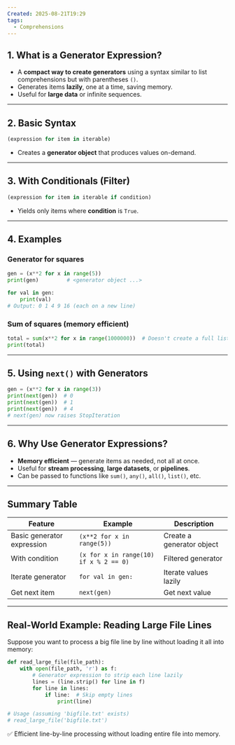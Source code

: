 ```yaml
---
Created: 2025-08-21T19:29
tags:
  - Comprehensions
---
```

## 1. What is a Generator Expression?

- A **compact way to create generators** using a syntax similar to list comprehensions but with parentheses `()`.
- Generates items **lazily**, one at a time, saving memory.
- Useful for **large data** or infinite sequences.

---

## 2. Basic Syntax

```Python
(expression for item in iterable)
```

- Creates a **generator object** that produces values on-demand.

---

## 3. With Conditionals (Filter)

```Python
(expression for item in iterable if condition)
```

- Yields only items where **condition** is `True`.

---

## 4. Examples

### Generator for squares

```Python
gen = (x**2 for x in range(5))
print(gen)         # <generator object ...>

for val in gen:
    print(val)
# Output: 0 1 4 9 16 (each on a new line)
```

### Sum of squares (memory efficient)

```Python
total = sum(x**2 for x in range(1000000))  # Doesn't create a full list in memory
print(total)
```

---

## 5. Using `next()` with Generators

```Python
gen = (x**2 for x in range(3))
print(next(gen))  # 0
print(next(gen))  # 1
print(next(gen))  # 4
# next(gen) now raises StopIteration
```

---

## 6. Why Use Generator Expressions?

- **Memory efficient** — generate items as needed, not all at once.
- Useful for **stream processing**, **large datasets**, or **pipelines**.
- Can be passed to functions like `sum()`, `any()`, `all()`, `list()`, etc.

---

## Summary Table

|Feature|Example|Description|
|---|---|---|
|Basic generator expression|`(x**2 for x in range(5))`|Create a generator object|
|With condition|`(x for x in range(10) if x % 2 == 0)`|Filtered generator|
|Iterate generator|`for val in gen:`|Iterate values lazily|
|Get next item|`next(gen)`|Get next value|

---

## Real-World Example: Reading Large File Lines

Suppose you want to process a big file line by line without loading it all into memory:

```Python
def read_large_file(file_path):
    with open(file_path, 'r') as f:
        # Generator expression to strip each line lazily
        lines = (line.strip() for line in f)
        for line in lines:
            if line:  # Skip empty lines
                print(line)

# Usage (assuming 'bigfile.txt' exists)
# read_large_file('bigfile.txt')
```

✅ Efficient line-by-line processing without loading entire file into memory.